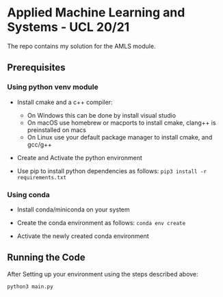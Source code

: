# Applied Machine Learning and Systems - UCL 20/21

The repo contains my solution for the AMLS module.




## Prerequisites

### Using python venv module

- Install cmake and a c++ compiler:

  - On Windows this can be done by install visual studio
  - On macOS use homebrew or macports to install cmake, clang++ is preinstalled on macs
  - On Linux use your default package manager to install cmake, and gcc/g++

- Create and Activate the python environment

- Use pip to install python dependencies as follows:
  `pip3 install -r requirements.txt`

### Using conda

- Install conda/miniconda on your system

- Create the conda environment as follows:
  `conda env create`

- Activate the newly created conda environment



## Running the Code

After Setting up your environment using the steps described above:

  `python3 main.py`
